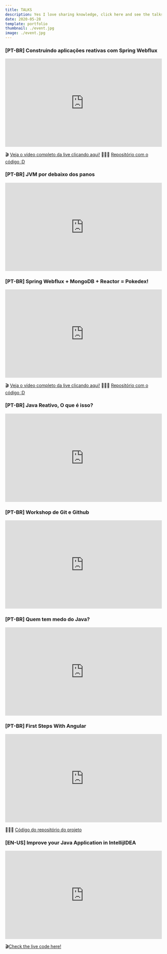 ```yaml
---
title: TALKS
description: Yes I love sharing knowledge, click here and see the talks I have done online and in person around the world 🎉
date: 2020-05-28
template: portfolio
thumbnail: ./event.jpg
image: ./event.jpg
---
```


### [PT-BR] Construindo aplicações reativas com Spring Webflux

<div style="left: 0; width: 100%; height: 0; position: relative; padding-bottom: 56.1972%;"><iframe src="https://speakerdeck.com/player/42f07ced6bca42e9968bb400117ea302" style="border: 0; top: 0; left: 0; width: 100%; height: 100%; position: absolute;" allowfullscreen scrolling="no" allow="encrypted-media"></iframe></div>

🎬 [Veja o vídeo completo da live clicando aqui!](https://www.youtube.com/watch?v=ZtOJ54X0uIk)
👩🏼‍💻 [Repositório com o código :D](https://github.com/anabneri/ReactivePokedex)

### [PT-BR] JVM por debaixo dos panos

<div style="left: 0; width: 100%; height: 0; position: relative; padding-bottom: 56.1972%;"><iframe src="https://speakerdeck.com/player/eac0bdcccfa0473ca595b54bae3a7dbf" style="border: 0; top: 0; left: 0; width: 100%; height: 100%; position: absolute;" allowfullscreen scrolling="no" allow="encrypted-media"></iframe></div>

### [PT-BR] Spring Webflux + MongoDB + Reactor = Pokedex!

<div style="left: 0; width: 100%; height: 0; position: relative; padding-bottom: 56.1972%;"><iframe src="https://speakerdeck.com/player/3025c4148a414c6c8611efe832aaa7c0" style="border: 0; top: 0; left: 0; width: 100%; height: 100%; position: absolute;" allowfullscreen scrolling="no" allow="encrypted-media"></iframe></div>

🎬 [Veja o vídeo completo da live clicando aqui!](https://www.youtube.com/watch?v=9QRQx5sZmCM)
👩🏼‍💻 [Repositório com o código :D](https://github.com/anabneri/demo-nergirlz-webflux)

### [PT-BR] Java Reativo, O que é isso?

<div style="left: 0; width: 100%; height: 0; position: relative; padding-bottom: 56.1972%;"><iframe src="https://speakerdeck.com/player/f033d0b3afd24ab0974f52d2cca51f94" style="border: 0; top: 0; left: 0; width: 100%; height: 100%; position: absolute;" allowfullscreen scrolling="no" allow="encrypted-media"></iframe></div>

### [PT-BR] Workshop de Git e Github

<div style="left: 0; width: 100%; height: 0; position: relative; padding-bottom: 56.1972%;"><iframe src="https://speakerdeck.com/player/3bf74bfc213c49a08a319b125dd99e7c" style="border: 0; top: 0; left: 0; width: 100%; height: 100%; position: absolute;" allowfullscreen scrolling="no" allow="encrypted-media"></iframe></div>

### [PT-BR] Quem tem medo do Java?

<div style="left: 0; width: 100%; height: 0; position: relative; padding-bottom: 56.1972%;"><iframe src="https://speakerdeck.com/player/e41d8f6ea9794431b2dcfbb16783ed94" style="border: 0; top: 0; left: 0; width: 100%; height: 100%; position: absolute;" allowfullscreen scrolling="no" allow="encrypted-media"></iframe></div>

### [PT-BR] First Steps With Angular

<div style="left: 0; width: 100%; height: 0; position: relative; padding-bottom: 56.1972%;"><iframe src="https://speakerdeck.com/player/9ef053ff9d5f4f27a80386c63c9e685e" style="border: 0; top: 0; left: 0; width: 100%; height: 100%; position: absolute;" allowfullscreen scrolling="no" allow="encrypted-media"></iframe></div>

👩🏼‍💻 [Código do repositório do projeto](https://github.com/anabneri/pokemon-store)

### [EN-US] Improve your Java Application in IntellijIDEA

<div style="left: 0; width: 100%; height: 0; position: relative; padding-bottom: 56.1972%;"><iframe src="https://speakerdeck.com/player/f23483c8a4344cde9f453d0818dd9294" style="border: 0; top: 0; left: 0; width: 100%; height: 100%; position: absolute;" allowfullscreen scrolling="no" allow="encrypted-media"></iframe></div>

🎬[Check the live code here!](https://www.youtube.com/watch?v=FwSsCHIfPe4)
